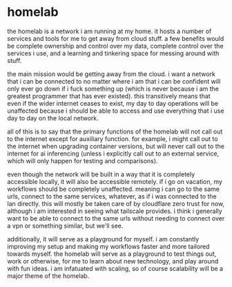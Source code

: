 # homelab

the homelab is a network i am running at my home. it hosts a number of services
and tools for me to get away from cloud stuff. a few benefits would be complete
ownership and control over my data, complete control over the services i use,
and a learning and tinkering space for messing around with stuff.

the main mission would be getting away from the cloud. i want a network that i
can be connected to no matter where i am that i can be confident will only ever
go down if i fuck something up (which is never because i am the greatest
programmer that has ever existed). this transitively means that even if the
wider internet ceases to exist, my day to day operations will be unaffected
because i should be able to access and use everything that i use day to day on
the local network.

all of this is to say that the primary functions of the homelab will not call
out to the internet except for auxiliary function. for example, i might call out
to the internet when upgrading container versions, but will never call out to
the internet for ai inferencing (unless i explicitly call out to an external
service, which will only happen for testing and comparisons).

even though the network will be built in a way that it is completely accessible
locally, it will also be accessible remotely. if i go on vacation, my workflows
should be completely unaffected. meaning i can go to the same urls, connect to
the same services, whatever, as if i was connected to the lan directly. this
will mostly be taken care of by cloudflare zero trust for now, although i am
interested in seeing what tailscale provides. i think i generally want to be
able to connect to the same urls without needing to connect over a vpn or
something similar, but we'll see.

additionally, it will serve as a playground for myself. i am constantly
improving my setup and making my workflows faster and more tailored towards
myself. the homelab will serve as a playground to test things out, work or
otherwise, for me to learn about new technology, and play around with fun ideas.
i am infatuated with scaling, so of course scalability will be a major theme of
the homelab.
